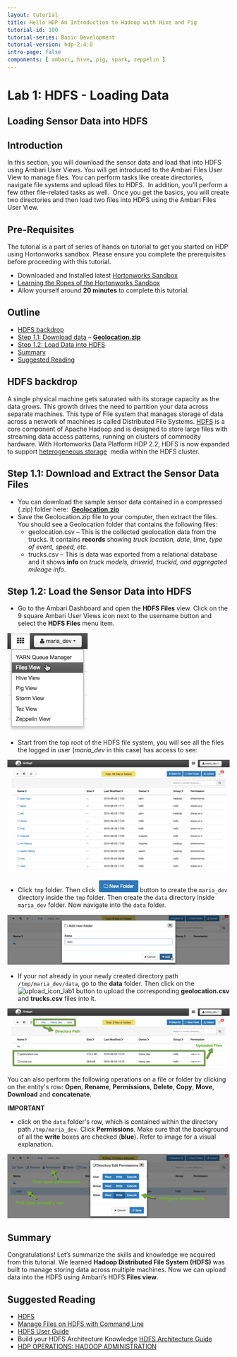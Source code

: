```yaml
---
layout: tutorial
title: Hello HDP An Introduction to Hadoop with Hive and Pig
tutorial-id: 100
tutorial-series: Basic Development
tutorial-version: hdp-2.4.0
intro-page: false
components: [ ambari, hive, pig, spark, zeppelin ]
---
```


# Lab 1: HDFS - Loading Data

## Loading Sensor Data into HDFS

## Introduction

In this section, you will download the sensor data and load that into HDFS using Ambari User Views. You will get introduced to the Ambari Files User View to manage files. You can perform tasks like create directories, navigate file systems and upload files to HDFS.  In addition, you’ll perform a few other file-related tasks as well.  Once you get the basics, you will create two directories and then load two files into HDFS using the Ambari Files User View.

## Pre-Requisites

The tutorial is a part of series of hands on tutorial to get you started on HDP using Hortonworks sandbox. Please ensure you complete the prerequisites before proceeding with this tutorial.

*   Downloaded and Installed latest [Hortonworks Sandbox](http://hortonworks.com/products/hortonworks-sandbox/#install)
*   [Learning the Ropes of the Hortonworks Sandbox](http://hortonworks.com/hadoop-tutorial/learning-the-ropes-of-the-hortonworks-sandbox/)
*   Allow yourself around **20 minutes** to complete this tutorial.

## Outline

*   [HDFS backdrop](#hdfs-backdrop)
*   [Step 1.1: Download data](#step1.1) – [**Geolocation.zip**](https://app.box.com/HadoopCrashCourseData)
*   [Step 1.2: Load Data into HDFS](#step1.2)
*   [Summary](#summary-lab1)
*   [Suggested Reading](#suggested-reading)


## HDFS backdrop <a id="hdfs-backdrop"></a>

A single physical machine gets saturated with its storage capacity as the data grows. This growth drives the need to partition your data across separate machines. This type of File system that manages storage of data across a network of machines is called Distributed File Systems. [HDFS](http://hortonworks.com/blog/thinking-about-the-hdfs-vs-other-storage-technologies/) is a core component of Apache Hadoop and is designed to store large files with streaming data access patterns, running on clusters of commodity hardware. With Hortonworks Data Platform HDP 2.2, HDFS is now expanded to support [heterogeneous storage](http://hortonworks.com/blog/heterogeneous-storage-policies-hdp-2-2/)  media within the HDFS cluster.

## Step 1.1: Download and Extract the Sensor Data Files <a id="step1.1"></a>

*   You can download the sample sensor data contained in a compressed (.zip) folder here:  [**Geolocation.zip**](https://app.box.com/HadoopCrashCourseData)
*   Save the Geolocation.zip file to your computer, then extract the files. You should see a Geolocation folder that contains the following files:
    *   geolocation.csv – This is the collected geolocation data from the trucks. It contains **records** showing _truck location, date, time, type of event, speed, etc_.
    *   trucks.csv – This is data was exported from a relational database and it shows **info** on _truck models, driverid, truckid, and aggregated mileage info_.

## Step 1.2: Load the Sensor Data into HDFS <a id="step1.2"></a>

*   Go to the Ambari Dashboard and open the **HDFS Files** view. Click on the 9 square Ambari User Views icon next to the username button and select the **HDFS Files** menu item.


![Screen Shot 2015-07-21 at 10.17.21 AM](/assets/hello-hdp/files_view_lab1.png)


*   Start from the top root of the HDFS file system, you will see all the files the logged in user (_maria_dev_ in this case) has access to see:


![Lab2_2](/assets/hello-hdp/root_files_view_folder_lab1.png)


*   Click `tmp` folder. Then click  ![Lab2_3](/assets/hello-hdp/new_folder_icon_lab1.png) button to create the `maria_dev` directory inside the `tmp` folder. Then create the `data` directory inside `maria_dev` folder. Now navigate into the `data` folder.


![Screen Shot 2015-07-27 at 9.42.07 PM](/assets/hello-hdp/new_folder_maria_data_lab1.png)


*   If your not already in your newly created directory path `/tmp/maria_dev/data`, go to the **data** folder. Then  click on the ![upload_icon_lab1](/assets/hello-hdp/upload_icon_lab1) button to upload the corresponding **geolocation.csv** and **trucks.csv** files into it.


![Screen Shot 2015-07-27 at 9.43.28 PM](/assets/hello-hdp/uploaded_geo_files_lab1.png)


You can also perform the following operations on a file or folder by clicking on the entity's row: **Open**, **Rename**, **Permissions**, **Delete**, **Copy**, **Move**, **Download** and **concatenate**.

**IMPORTANT**

- click on the `data` folder's row, which is contained within the directory path `/tmp/maria_dev`. Click **Permissions**. Make sure that the background of all the **write** boxes are checked (**blue**). Refer to image for a visual explanation.


![Lab2_5](/assets/hello-hdp/edit_permissions_data_folder_lab1.png)


## Summary <a id="summary-lab1"></a>
Congratulations! Let’s summarize the skills and knowledge we acquired from this tutorial. We learned **Hadoop Distributed File System (HDFS)** was built to manage storing data across multiple machines. Now we can upload data into the HDFS using Ambari’s HDFS **Files view**.


## Suggested Reading <a id="suggested-reading"></a>
- [HDFS](http://hortonworks.com/hadoop/hdfs/)
- [Manage Files on HDFS with Command Line](http://hortonworks.com/hadoop-tutorial/using-commandline-manage-files-hdfs/)
- [HDFS User Guide](https://hadoop.apache.org/docs/stable/hadoop-project-dist/hadoop-hdfs/HdfsUserGuide.html)
- Build your HDFS Architecture Knowledge [HDFS Architecture Guide](https://hadoop.apache.org/docs/r1.0.4/hdfs_design.html)
- [HDP OPERATIONS: HADOOP ADMINISTRATION](http://hortonworks.com/training/class/hdp-operations-hadoop-administration-fundamentals/)
